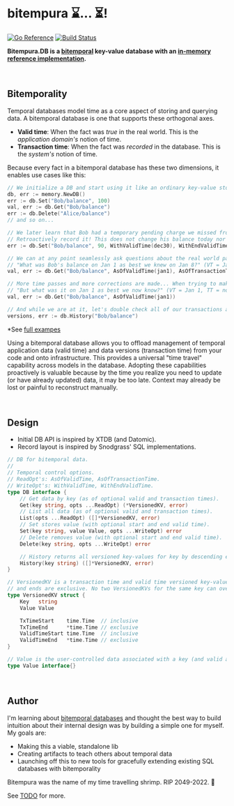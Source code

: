 # bitempura ⌛... ⏳!

[![Go Reference](https://pkg.go.dev/badge/github.com/elh/bitempura.svg)](https://pkg.go.dev/github.com/elh/bitempura)
[![Build Status](https://github.com/elh/bitempura/actions/workflows/go.yml/badge.svg?branch=main)](https://github.com/elh/bitempura/actions/workflows/go.yml?query=branch%3Amain)

**Bitempura.DB is a [bitemporal](https://en.wikipedia.org/wiki/Bitemporal_Modeling) key-value database with an [in-memory reference implementation](https://github.com/elh/bitempura/blob/main/memory/db.go).**

<br />

## Bitemporality

Temporal databases model time as a core aspect of storing and querying data. A bitemporal database is one that supports these orthogonal axes.
* **Valid time**: When the fact was *true* in the real world. This is the *application domain's* notion of time.
* **Transaction time**: When the fact was *recorded* in the database. This is the *system's* notion of time.

Because every fact in a bitemporal database has these two dimensions, it enables use cases like this:
```go
// We initialize a DB and start using it like an ordinary key-value store.
db, err := memory.NewDB()
err := db.Set("Bob/balance", 100)
val, err := db.Get("Bob/balance")
err := db.Delete("Alice/balance")
// and so on...

// We later learn that Bob had a temporary pending charge we missed from Dec 30 to Jan 3. (VT start = Dec 30, VT end = Jan 3)
// Retroactively record it! This does not change his balance today nor does it destroy any history we had about that period.
err := db.Set("Bob/balance", 90, WithValidTime(dec30), WithEndValidTime(jan3))

// We can at any point seamlessly ask questions about the real world past AND database record past!
// "What was Bob's balance on Jan 1 as best we knew on Jan 8?" (VT = Jan 1, TT = Jan 8)
val, err := db.Get("Bob/balance", AsOfValidTime(jan1), AsOfTransactionTime(jan8))

// More time passes and more corrections are made... When trying to make sense of what happened last month, we can ask again:
// "But what was it on Jan 1 as best we now know?" (VT = Jan 1, TT = now)
val, err := db.Get("Bob/balance", AsOfValidTime(jan1))

// And while we are at it, let's double check all of our transactions and known states for Bob's balance.
versions, err := db.History("Bob/balance")
```
*See [full exampes](https://github.com/elh/bitempura/blob/main/memory/db_examples_test.go)

Using a bitemporal database allows you to offload management of temporal application data (valid time) and data versions (transaction time) from your code and onto infrastructure. This provides a universal "time travel" capability across models in the database. Adopting these capabilities proactively is valuable because by the time you realize you need to update (or have already updated) data, it may be too late. Context may already be lost or painful to reconstruct manually.

<br />

## Design

* Initial DB API is inspired by XTDB (and Datomic).
* Record layout is inspired by Snodgrass' SQL implementations.

```go
// DB for bitemporal data.
//
// Temporal control options.
// ReadOpt's: AsOfValidTime, AsOfTransactionTime.
// WriteOpt's: WithValidTime, WithEndValidTime.
type DB interface {
	// Get data by key (as of optional valid and transaction times).
	Get(key string, opts ...ReadOpt) (*VersionedKV, error)
	// List all data (as of optional valid and transaction times).
	List(opts ...ReadOpt) ([]*VersionedKV, error)
	// Set stores value (with optional start and end valid time).
	Set(key string, value Value, opts ...WriteOpt) error
	// Delete removes value (with optional start and end valid time).
	Delete(key string, opts ...WriteOpt) error

	// History returns all versioned key-values for key by descending end transaction time, descending end valid time.
	History(key string) ([]*VersionedKV, error)
}

// VersionedKV is a transaction time and valid time versioned key-value. Transaction and valid time starts are inclusive
// and ends are exclusive. No two VersionedKVs for the same key can overlap both transaction time and valid time.
type VersionedKV struct {
	Key   string
	Value Value

	TxTimeStart    time.Time  // inclusive
	TxTimeEnd      *time.Time // exclusive
	ValidTimeStart time.Time  // inclusive
	ValidTimeEnd   *time.Time // exclusive
}

// Value is the user-controlled data associated with a key (and valid and transaction time information) in the database.
type Value interface{}
```

<br />

## Author

I'm learning about [bitemporal databases](https://en.wikipedia.org/wiki/Bitemporal_Modeling) and thought the best way to build intuition about their internal design was by building a simple one for myself. My goals are:
* Making this a viable, standalone lib
* Creating artifacts to teach others about temporal data
* Launching off this to new tools for gracefully extending existing SQL databases with bitemporality

Bitempura was the name of my time travelling shrimp. RIP 2049-2022. 🦐

See [TODO](https://github.com/elh/bitempura/blob/main/TODO.md) for more.
